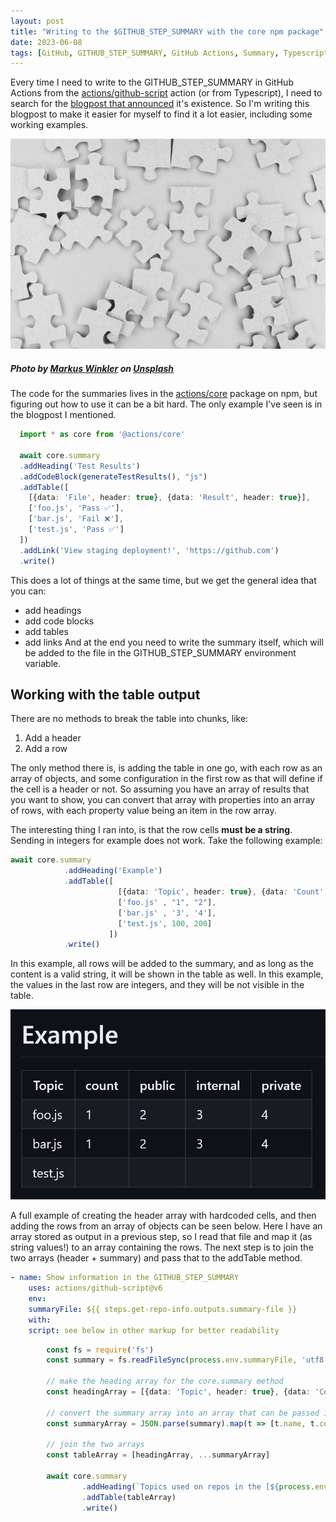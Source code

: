 ```yaml
---
layout: post
title: "Writing to the $GITHUB_STEP_SUMMARY with the core npm package"
date: 2023-06-08
tags: [GitHub, GITHUB_STEP_SUMMARY, GitHub Actions, Summary, Typescript]
---
```


Every time I need to write to the GITHUB_STEP_SUMMARY in GitHub Actions from the [actions/github-script](https://github.com/actions/github-script) action (or from Typescript), I need to search for the [blogpost that announced](https://github.blog/2022-05-09-supercharging-github-actions-with-job-summaries/) it's existence. So I'm writing this blogpost to make it easier for myself to find it a lot easier, including some working examples.

![Photo of around 20 white puzzle pieces against a white background](/images/2023/20230608/markus-winkler-aYPtEknQmXE-unsplash.jpg)  
##### Photo by <a href="https://unsplash.com/@markuswinkler?utm_source=unsplash&utm_medium=referral&utm_content=creditCopyText">Markus Winkler</a> on <a href="https://unsplash.com/photos/aYPtEknQmXE?utm_source=unsplash&utm_medium=referral&utm_content=creditCopyText">Unsplash</a>

The code for the summaries lives in the [actions/core](https://github.com/actions/toolkit/blob/main/packages/core/src/summary.ts) package on npm, but figuring out how to use it can be a bit hard. The only example I've seen is in the blogpost I mentioned.

``` typescript
  import * as core from '@actions/core' 
  
  await core.summary
  .addHeading('Test Results')
  .addCodeBlock(generateTestResults(), "js")
  .addTable([
    [{data: 'File', header: true}, {data: 'Result', header: true}],
    ['foo.js', 'Pass ✅'],
    ['bar.js', 'Fail ❌'],
    ['test.js', 'Pass ✅']
  ])
  .addLink('View staging deployment!', 'https://github.com')
  .write()
```

This does a lot of things at the same time, but we get the general idea that you can:
* add headings
* add code blocks
* add tables
* add links
And at the end you need to write the summary itself, which will be added to the file in the GITHUB_STEP_SUMMARY environment variable.

## Working with the table output
There are no methods to break the table into chunks, like:
1. Add a header
1. Add a row

The only method there is, is adding the table in one go, with each row as an array of objects, and some configuration in the first row as that will define if the cell is a header or not. So assuming you have an array of results that you want to show, you can convert that array with properties into an array of rows, with each property value being an item in the row array.

The interesting thing I ran into, is that the row cells **must be a string**. Sending in integers for example does not work.
Take the following example:

``` typescript
await core.summary
            .addHeading('Example')
            .addTable([
                        [{data: 'Topic', header: true}, {data: 'Count', header: true}, {data: 'Public', header: true}],
                        ['foo.js' , "1", "2"],
                        ['bar.js' , '3', '4'],
                        ['test.js', 100, 200]
                      ])
            .write()
```
In this example, all rows will be added to the summary, and as long as the content is a valid string, it will be shown in the table as well. In this example, the values in the last row are integers, and they will be not visible in the table.

![Screenshot of the table output, with the integer values missing in the last row](/images/2023/20230608/20230608_ExampleOutput.png)  

A full example of creating the header array with hardcoded cells, and then adding the rows from an array of objects can be seen below. Here I have an array stored as output in a previous step, so I read that file and map it (as string values!) to an array containing the rows.
The next step is to join the two arrays (header + summary) and pass that to the addTable method.

``` yaml
- name: Show information in the GITHUB_STEP_SUMMARY
    uses: actions/github-script@v6
    env:
    summaryFile: ${{ steps.get-repo-info.outputs.summary-file }}
    with: 
    script: see below in other markup for better readability
```

``` typescript
        const fs = require('fs')
        const summary = fs.readFileSync(process.env.summaryFile, 'utf8')

        // make the heading array for the core.summary method
        const headingArray = [{data: 'Topic', header: true}, {data: 'Count', header: true}, {data: 'Public', header: true},{data: 'Internal', header: true},{data: 'Private', header: true}]
    
        // convert the summary array into an array that can be passed into the core.summary method
        const summaryArray = JSON.parse(summary).map(t => [t.name, t.count.toString(), t.public.toString(), t.internal.toString(), t.private.toString()])

        // join the two arrays
        const tableArray = [headingArray, ...summaryArray]

        await core.summary
                .addHeading(`Topics used on repos in the [${process.env.org}] organization`)
                .addTable(tableArray)
                .write()
```
